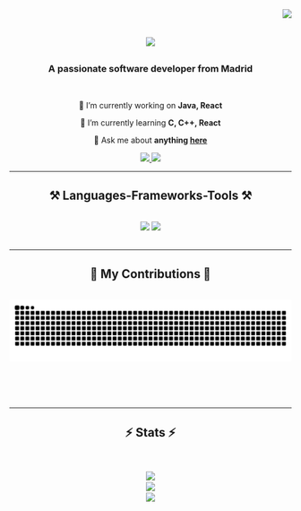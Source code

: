 <img align="right" src="https://visitor-badge.laobi.icu/badge?page_id=RaulMkn.RaulMkn" />

<h1 align="center">
    <img src="https://readme-typing-svg.herokuapp.com/?font=Righteous&size=35&center=true&vCenter=true&width=500&height=70&duration=4000&lines=Hi+There!+👋;+I'm+Raúl+Maken!;" />
</h1>

<h3 align="center">A passionate software developer from Madrid</h3>

<br/>

<div align="center">
 
 🔭 I’m currently working on **Java, React**
 
 🌱 I’m currently learning **C, C++, React**

💬 Ask me about **anything [here](https://github.com/RaulMkn/RaulMkn/issues)**

 </div>
 
<div align="center"> 
  <a href="mailto:rmakendenguerodriguez@gmail.com">
    <img src="https://img.shields.io/badge/Gmail-333333?style=for-the-badge&logo=gmail&logoColor=red" />
  </a>
  <a href="https://www.linkedin.com/in/ra%C3%BAl-makendengue-rodr%C3%ADguez-519261259/" target="_blank">
    <img src="https://img.shields.io/badge/LinkedIn-0077B5?style=for-the-badge&logo=linkedin&logoColor=white" target="_blank" />
  </a>
</div>

 <hr/>
 
<h2 align="center">⚒️ Languages-Frameworks-Tools ⚒️</h2>
<br/>
<div align="center">
    <img src="https://skillicons.dev/icons?i=php,javascript,java,c,html,css,vscode,github,spring,git" />
    <img src="https://skillicons.dev/icons?i=bootstrap,docker,idea,firebase,androidstudio,react,mysql,postgres" /><br>
</div>

<br/>
<hr/>

<div align="center">
  <h2>🐍 My Contributions 🐍</h2>
  <br>
  <img alt="snake eating my contributions" src="https://raw.githubusercontent.com/RaulMkn/RaulMkn/output/github-contribution-grid-snake.svg" />
  
  <br/><br/><br/>
</div>

<hr/>

<h2 align="center">⚡ Stats ⚡</h2>
<br>
<div align="center">

![](https://github-readme-stats.vercel.app/api?username=RaulMkn&theme=gotham&hide_border=false&include_all_commits=true&count_private=true)<br/>
![](https://github-readme-streak-stats.herokuapp.com/?user=RaulMkn&theme=gotham&hide_border=false)<br/>
![](https://github-readme-stats.vercel.app/api/top-langs/?username=RaulMkn&theme=gotham&hide_border=false&include_all_commits=true&count_private=true&layout=compact)

</div>
<br/><br/>

